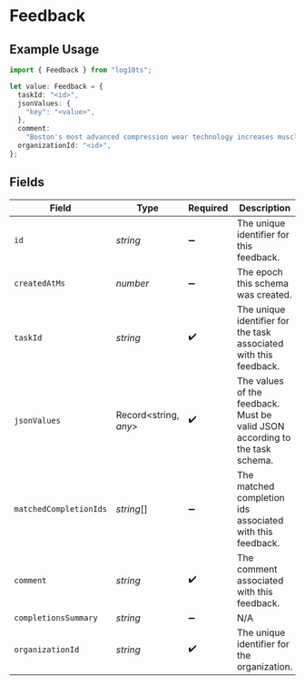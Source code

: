 # Feedback

## Example Usage

```typescript
import { Feedback } from "log10ts";

let value: Feedback = {
  taskId: "<id>",
  jsonValues: {
    "key": "<value>",
  },
  comment:
    "Boston's most advanced compression wear technology increases muscle oxygenation, stabilizes active muscles",
  organizationId: "<id>",
};
```

## Fields

| Field                                                                        | Type                                                                         | Required                                                                     | Description                                                                  |
| ---------------------------------------------------------------------------- | ---------------------------------------------------------------------------- | ---------------------------------------------------------------------------- | ---------------------------------------------------------------------------- |
| `id`                                                                         | *string*                                                                     | :heavy_minus_sign:                                                           | The unique identifier for this feedback.                                     |
| `createdAtMs`                                                                | *number*                                                                     | :heavy_minus_sign:                                                           | The epoch this schema was created.                                           |
| `taskId`                                                                     | *string*                                                                     | :heavy_check_mark:                                                           | The unique identifier for the task associated with this feedback.            |
| `jsonValues`                                                                 | Record<string, *any*>                                                        | :heavy_check_mark:                                                           | The values of the feedback. Must be valid JSON according to the task schema. |
| `matchedCompletionIds`                                                       | *string*[]                                                                   | :heavy_minus_sign:                                                           | The matched completion ids associated with this feedback.                    |
| `comment`                                                                    | *string*                                                                     | :heavy_check_mark:                                                           | The comment associated with this feedback.                                   |
| `completionsSummary`                                                         | *string*                                                                     | :heavy_minus_sign:                                                           | N/A                                                                          |
| `organizationId`                                                             | *string*                                                                     | :heavy_check_mark:                                                           | The unique identifier for the organization.                                  |